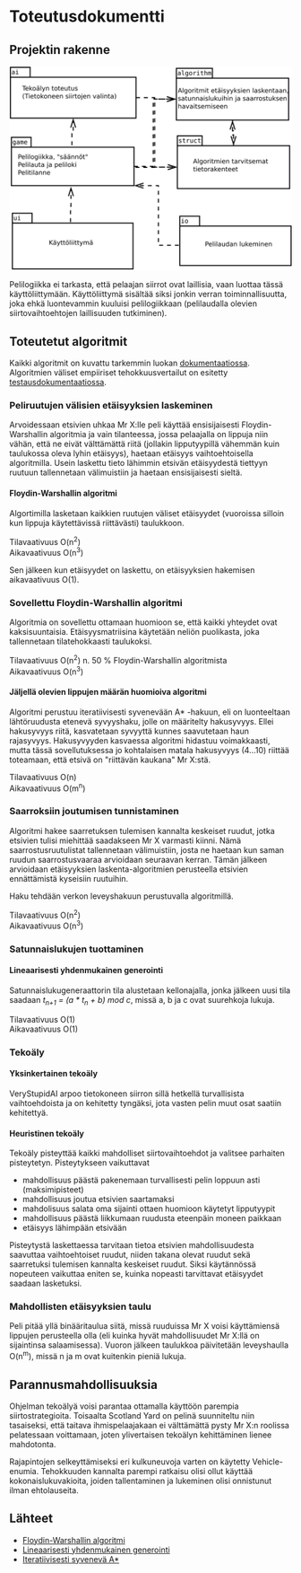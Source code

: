 # Toteutusdokumentti

## Projektin rakenne

![Arkkitehtuuri](arkkitehtuuri.svg)

Pelilogiikka ei tarkasta, että pelaajan siirrot ovat laillisia, vaan luottaa tässä käyttöliittymään. Käyttöliittymä sisältää siksi jonkin verran toiminnallisuutta, joka ehkä luontevammin kuuluisi pelilogiikkaan (pelilaudalla olevien siirtovaihtoehtojen laillisuuden tutkiminen).

## Toteutetut algoritmit

Kaikki algoritmit on kuvattu tarkemmin luokan [dokumentaatiossa](https://artoh.github.io/Jokiniemi/apidocs/). Algoritmien väliset empiiriset tehokkuusvertailut on esitetty [testausdokumentaatiossa](testaus.md).

### Peliruutujen välisien etäisyyksien laskeminen

Arvoidessaan etsivien uhkaa Mr X:lle peli käyttää ensisijaisesti Floydin-Warshallin algoritmia ja vain tilanteessa, jossa pelaajalla on lippuja niin vähän, että ne eivät välttämättä riitä (jollakin lipputyypillä vähemmän kuin taulukossa oleva lyhin etäisyys), haetaan etäisyys vaihtoehtoisella algoritmilla. Usein laskettu tieto lähimmin etsivän etäisyydestä tiettyyn ruutuun tallennetaan välimuistiin ja haetaan ensisijaisesti sieltä.

#### Floydin-Warshallin algoritmi

Algortimilla lasketaan kaikkien ruutujen väliset etäisyydet (vuoroissa silloin kun lippuja käytettävissä riittävästi) taulukkoon.

Tilavaativuus O(n<sup>2</sup>)  
Aikavaativuus O(n<sup>3</sup>)

Sen jälkeen kun etäisyydet on laskettu, on etäisyyksien hakemisen aikavaativuus O(1).

### Sovellettu Floydin-Warshallin algoritmi

Algoritmia on sovellettu ottamaan huomioon se, että kaikki yhteydet ovat kaksisuuntaisia. Etäisyysmatriisina käytetään neliön puolikasta, joka tallennetaan tilatehokkaasti taulukoksi.

Tilavaativuus  O(n<sup>2</sup>) n. 50 % Floydin-Warshallin algoritmista  
Aikavaativuus  O(n<sup>3</sup>)

#### Jäljellä olevien lippujen määrän huomioiva algoritmi

Algoritmi perustuu iteratiivisesti syvenevään A* -hakuun, eli on luonteeltaan lähtöruudusta etenevä syvyyshaku, jolle on määritelty hakusyvyys. Ellei hakusyvyys riitä, kasvatetaan syvyyttä kunnes saavutetaan haun rajasyvyys. Hakusyvyyden kasvaessa algoritmi hidastuu voimakkaasti, mutta tässä sovellutuksessa jo kohtalaisen matala hakusyvyys (4...10) riittää toteamaan, että etsivä on "riittävän kaukana" Mr X:stä.

Tilavaativuus O(n)  
Aikavaativuus O(m<sup>n</sup>)


### Saarroksiin joutumisen tunnistaminen

Algoritmi hakee saarretuksen tulemisen kannalta keskeiset ruudut, jotka etsivien tulisi miehittää saadakseen Mr X varmasti kiinni. Nämä saarrostusruutulistat tallennetaan välimuistiin, josta ne haetaan kun saman ruudun saarrostusvaaraa arvioidaan seuraavan kerran. Tämän jälkeen arvioidaan etäisyyksien laskenta-algoritmien perusteella etsivien ennättämistä kyseisiin ruutuihin.

Haku tehdään verkon leveyshakuun perustuvalla algoritmillä.

Tilavaativuus O(n<sup>2</sup>)  
Aikavaativuus O(n<sup>3</sup>)

### Satunnaislukujen tuottaminen

#### Lineaarisesti yhdenmukainen generointi

Satunnaislukugeneraattorin tila alustetaan kellonajalla, jonka jälkeen uusi tila saadaan  *t<sub>n+1</sub> = (a * t<sub>n</sub> + b) mod c*, missä a, b ja c ovat suurehkoja lukuja.

Tilavaativuus O(1)  
Aikavaativuus O(1)

### Tekoäly

#### Yksinkertainen tekoäly

VeryStupidAI arpoo tietokoneen siirron sillä hetkellä turvallisista vaihtoehdoista ja on kehitetty tyngäksi, jota vasten pelin muut osat saatiin kehitettyä.

#### Heuristinen tekoäly

Tekoäly pisteyttää kaikki mahdolliset siirtovaihtoehdot ja valitsee parhaiten pisteytetyn. Pisteytykseen vaikuttavat

- mahdollisuus päästä pakenemaan turvallisesti pelin loppuun asti (maksimipisteet)
- mahdollisuus joutua etsivien saartamaksi
- mahdolisuus salata oma sijainti ottaen huomioon käytetyt lipputyypit
- mahdollisuus päästä liikkumaan ruudusta eteenpäin moneen paikkaan
- etäisyys lähimpään etsivään

Pisteytystä laskettaessa tarvitaan tietoa etsivien mahdollisuudesta saavuttaa vaihtoehtoiset ruudut, niiden takana olevat ruudut sekä saarretuksi tulemisen kannalta keskeiset ruudut. Siksi käytännössä nopeuteen vaikuttaa eniten se, kuinka nopeasti tarvittavat etäisyydet saadaan lasketuksi.

### Mahdollisten etäisyyksien taulu

Peli pitää yllä binääritaulua siitä, missä ruuduissa Mr X voisi käyttämiensä lippujen perusteella olla (eli kuinka hyvät mahdollisuudet Mr X:llä on sijaintinsa salaamisessa). Vuoron jälkeen taulukkoa päivitetään leveyshaulla O(n<sup>m</sup>), missä n ja m ovat kuitenkin pieniä lukuja.

## Parannusmahdollisuuksia

Ohjelman tekoälyä voisi parantaa ottamalla käyttöön parempia siirtostrategioita. Toisaalta Scotland Yard on pelinä suunniteltu niin tasaiseksi, että taitava ihmispelaajakaan ei välttämättä pysty Mr X:n roolissa pelatessaan voittamaan, joten ylivertaisen tekoälyn kehittäminen lienee mahdotonta.

Rajapintojen selkeyttämiseksi eri kulkuneuvoja varten on käytetty Vehicle-enumia. Tehokkuuden kannalta parempi ratkaisu olisi ollut käyttää kokonaislukuvakioita, joiden tallentaminen ja lukeminen olisi onnistunut ilman ehtolauseita.

## Lähteet

- [Floydin-Warshallin algoritmi](https://en.wikipedia.org/wiki/Floyd%E2%80%93Warshall_algorithm)
- [Lineaarisesti yhdenmukainen generointi](https://en.wikipedia.org/wiki/Linear_congruential_generator)
- [Iteratiivisesti syvenevä A*](https://en.wikipedia.org/wiki/Iterative_deepening_A*)
